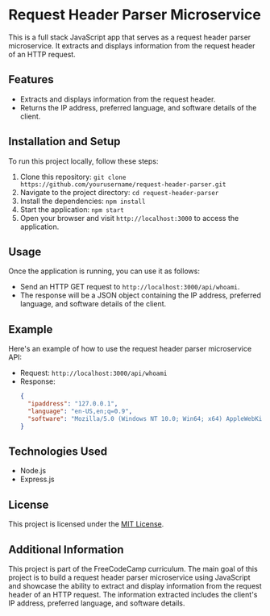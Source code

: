 # Request Header Parser Microservice

This is a full stack JavaScript app that serves as a request header parser microservice. It extracts and displays information from the request header of an HTTP request.


## Features

- Extracts and displays information from the request header.
- Returns the IP address, preferred language, and software details of the client.

## Installation and Setup

To run this project locally, follow these steps:

1. Clone this repository: `git clone https://github.com/yourusername/request-header-parser.git`
2. Navigate to the project directory: `cd request-header-parser`
3. Install the dependencies: `npm install`
4. Start the application: `npm start`
5. Open your browser and visit `http://localhost:3000` to access the application.

## Usage

Once the application is running, you can use it as follows:

- Send an HTTP GET request to `http://localhost:3000/api/whoami`.
- The response will be a JSON object containing the IP address, preferred language, and software details of the client.

## Example

Here's an example of how to use the request header parser microservice API:

- Request: `http://localhost:3000/api/whoami`
- Response:
  ```json
  {
    "ipaddress": "127.0.0.1",
    "language": "en-US,en;q=0.9",
    "software": "Mozilla/5.0 (Windows NT 10.0; Win64; x64) AppleWebKit/537.36 (KHTML, like Gecko) Chrome/91.0.4472.124 Safari/537.36"
  }
  ```

## Technologies Used

- Node.js
- Express.js

## License

This project is licensed under the [MIT License](LICENSE).

## Additional Information

This project is part of the FreeCodeCamp curriculum. The main goal of this project is to build a request header parser microservice using JavaScript and showcase the ability to extract and display information from the request header of an HTTP request. The information extracted includes the client's IP address, preferred language, and software details.
